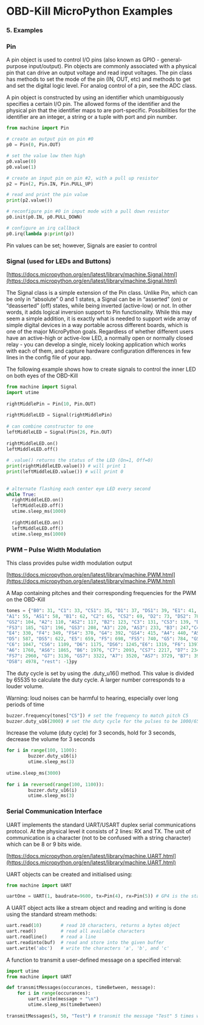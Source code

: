 # OBD-Kill MicroPython Examples

### 5. Examples

### Pin

A pin object is used to control I/O pins (also known as GPIO - general-purpose input/output). Pin objects are commonly associated with a physical pin that can drive an output voltage and read input voltages. The pin class has methods to set the mode of the pin (IN, OUT, etc) and methods to get and set the digital logic level. For analog control of a pin, see the ADC class.

A pin object is constructed by using an identifier which unambiguously specifies a certain I/O pin. The allowed forms of the identifier and the physical pin that the identifier maps to are port-specific. Possibilities for the identifier are an integer, a string or a tuple with port and pin number.

```python
from machine import Pin

# create an output pin on pin #0
p0 = Pin(0, Pin.OUT)

# set the value low then high
p0.value(0)
p0.value(1)

# create an input pin on pin #2, with a pull up resistor
p2 = Pin(2, Pin.IN, Pin.PULL_UP)

# read and print the pin value
print(p2.value())

# reconfigure pin #0 in input mode with a pull down resistor
p0.init(p0.IN, p0.PULL_DOWN)

# configure an irq callback
p0.irq(lambda p:print(p))
```

Pin values can be set; however, Signals are easier to control

### Signal (used for LEDs and Buttons)

[https://docs.micropython.org/en/latest/library/machine.Signal.html](https://docs.micropython.org/en/latest/library/machine.Signal.html)

The Signal class is a simple extension of the Pin class. Unlike Pin, which can be only in “absolute” 0 and 1 states, a Signal can be in “asserted” (on) or “deasserted” (off) states, while being inverted (active-low) or not. In other words, it adds logical inversion support to Pin functionality. While this may seem a simple addition, it is exactly what is needed to support wide array of simple digital devices in a way portable across different boards, which is one of the major MicroPython goals. Regardless of whether different users have an active-high or active-low LED, a normally open or normally closed relay - you can develop a single, nicely looking application which works with each of them, and capture hardware configuration differences in few lines in the config file of your app.

The following example shows how to create signals to control the inner LED on both eyes of the OBD-Kill

```python
from machine import Signal
import utime
 
rightMiddlePin = Pin(10, Pin.OUT)
 
rightMiddleLED = Signal(rightMiddlePin)
 
# can combine constructor to one 
leftMiddleLED = Signal(Pin(26, Pin.OUT)
 
rightMiddleLED.on()
leftMiddleLED.off()
 
# .value() returns the status of the LED (On=1, Off=0)
print(rightMiddleLED.value()) # will print 1
print(leftMiddleLED.value()) # will print 0
 
 
# alternate flashing each center eye LED every second
while True:
  rightMiddleLED.on()
  leftMiddleLED.off()
  utime.sleep_ms(1000)
   
  rightMiddleLED.on()
  leftMiddleLED.off()
  utime.sleep_ms(1000)
```

### PWM – Pulse Width Modulation

This class provides pulse width modulation output

[https://docs.micropython.org/en/latest/library/machine.PWM.html](https://docs.micropython.org/en/latest/library/machine.PWM.html)

A Map containing pitches and their corresponding frequencies for the PWM on the OBD-Kill

```python
tones = {"B0": 31, "C1": 33, "CS1": 35, "D1": 37, "DS1": 39, "E1": 41, "F1": 44, "FS1": 46, "G1": 49, "GS1": 52,
"A1": 55, "AS1": 58, "B1": 62, "C2": 65, "CS2": 69, "D2": 73, "DS2": 78, "E2": 82, "F2": 87, "FS2": 93, "G2": 98,
"GS2": 104, "A2": 110, "AS2": 117, "B2": 123, "C3": 131, "CS3": 139, "D3": 147, "DS3": 156, "E3": 165, "F3": 175,
"FS3": 185, "G3": 196, "GS3": 208, "A3": 220, "AS3": 233, "B3": 247,"C4": 262, "CS4": 277, "D4": 294, "DS4": 311,
"E4": 330, "F4": 349, "FS4": 370, "G4": 392, "GS4": 415, "A4": 440, "AS4": 466, "B4": 494, "C5": 523, "CS5": 554,
"D5": 587, "DS5": 622, "E5": 659, "F5": 698, "FS5": 740, "G5": 784, "GS5": 831, "A5": 880, "AS5": 932, "B5": 988,
"C6": 1047, "CS6": 1109, "D6": 1175, "DS6": 1245,"E6": 1319, "F6": 1397, "FS6": 1480, "G6": 1568, "GS6": 1661,
"A6": 1760, "AS6": 1865, "B6": 1976, "C7": 2093, "CS7": 2217, "D7": 2349, "DS7": 2489, "E7": 2637, "F7": 2794,
"FS7": 2960, "G7": 3136, "GS7": 3322, "A7": 3520, "AS7": 3729, "B7": 3951, "C8": 4186, "CS8": 4435, "D8": 4699,
"DS8": 4978, "rest": -1}py
```

The duty cycle is set by using the .duty\_u16() method. This value is divided by 65535 to calculate the duty cycle. A larger number corresponds to a louder volume.

Warning: loud noises can be harmful to hearing, especially over long periods of time

```python
buzzer.frequency(tones["C5"]) # set the frequency to match pitch C5
buzzer.duty_u16(2000) # set the duty cycle for the pulses to be 1000/65535=1.5%
```

Increase the volume (duty cycle) for 3 seconds, hold for 3 seconds, decrease the volume for 3 seconds

```python
for i in range(100, 1100):
        buzzer.duty_u16(i)
        utime.sleep_ms(3)
 
utime.sleep_ms(3000)
 
for i in reversed(range(100, 1100)):
        buzzer.duty_u16(i)
        utime.sleep_ms(3)
```

### Serial Communication Interface

UART implements the standard UART/USART duplex serial communications protocol. At the physical level it consists of 2 lines: RX and TX. The unit of communication is a character (not to be confused with a string character) which can be 8 or 9 bits wide.

[https://docs.micropython.org/en/latest/library/machine.UART.html](https://docs.micropython.org/en/latest/library/machine.UART.html)

UART objects can be created and initialised using:

```python
from machine import UART

uartOne = UART(1, baudrate=9600, tx=Pin(4), rx=Pin(5)) # GP4 is the standard Pin for and transmitting messages is the standard Pin for receiving
```

A UART object acts like a stream object and reading and writing is done using the standard stream methods:

```python
uart.read(10)       # read 10 characters, returns a bytes object
uart.read()         # read all available characters
uart.readline()     # read a line
uart.readinto(buf)  # read and store into the given buffer
uart.write('abc')   # write the characters 'a', 'b', and 'c'
```

A function to transmit a user-defined message on a specified interval:

```python
import utime
from machine import UART

def transmitMessages(occurances, timeBetween, message):
    for i in range(occurances):
        uart.write(message + "\n")
        utime.sleep_ms(timeBetween)
        
transmitMessages(5, 50, "Test") # transmit the message "Test" 5 times with 50 seconds between each message
```
